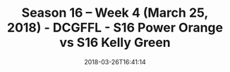 ---
title: Season 16 – Week 4 (March 25, 2018) - DCGFFL - S16 Power Orange vs S16 Kelly
  Green
teams-score:
- team: _teams/s16-power-orange.md
  score: 26
- team: _teams/s16-kelly-green.md
  score: 37
mvp: Daniel Honeycutt, Jordan Anderson
game-ball: Manuel Montes De Oca, Rob Douglas
sportsperson: Sean Bartel, Chuck
season: 16
week: 4
date: '2018-03-26T16:41:14'
pageid: season-16-week-4-march-25-2018-6362-vs-6352
---